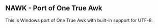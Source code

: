 NAWK - Port of One True Awk
---------------------------

This is Windows port of One True Awk
with built-in support for UTF-8.
